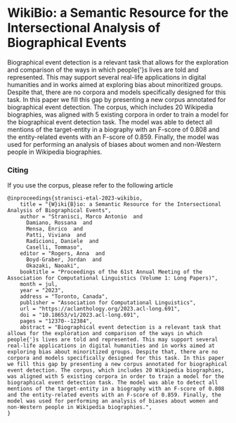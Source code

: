 # WikiBio: a Semantic Resource for the Intersectional Analysis of Biographical Events

Biographical event detection is a relevant task that allows for the exploration and comparison of the ways in which people{'}s lives are told and represented. This may support several real-life applications in digital humanities and in works aimed at exploring bias about minoritized groups. Despite that, there are no corpora and models specifically designed for this task. In this paper we fill this gap by presenting a new corpus annotated for biographical event detection. The corpus, which includes 20 Wikipedia biographies, was aligned with 5 existing corpora in order to train a model for the biographical event detection task. The model was able to detect all mentions of the target-entity in a biography with an F-score of 0.808 and the entity-related events with an F-score of 0.859. Finally, the model was used for performing an analysis of biases about women and non-Western people in Wikipedia biographies.

### Citing
If you use the corpus, please refer to the following article

```
@inproceedings{stranisci-etal-2023-wikibio,
    title = "{W}iki{B}io: a Semantic Resource for the Intersectional Analysis of Biographical Events",
    author = "Stranisci, Marco Antonio  and
      Damiano, Rossana  and
      Mensa, Enrico  and
      Patti, Viviana  and
      Radicioni, Daniele  and
      Caselli, Tommaso",
    editor = "Rogers, Anna  and
      Boyd-Graber, Jordan  and
      Okazaki, Naoaki",
    booktitle = "Proceedings of the 61st Annual Meeting of the Association for Computational Linguistics (Volume 1: Long Papers)",
    month = jul,
    year = "2023",
    address = "Toronto, Canada",
    publisher = "Association for Computational Linguistics",
    url = "https://aclanthology.org/2023.acl-long.691",
    doi = "10.18653/v1/2023.acl-long.691",
    pages = "12370--12384",
    abstract = "Biographical event detection is a relevant task that allows for the exploration and comparison of the ways in which people{'}s lives are told and represented. This may support several real-life applications in digital humanities and in works aimed at exploring bias about minoritized groups. Despite that, there are no corpora and models specifically designed for this task. In this paper we fill this gap by presenting a new corpus annotated for biographical event detection. The corpus, which includes 20 Wikipedia biographies, was aligned with 5 existing corpora in order to train a model for the biographical event detection task. The model was able to detect all mentions of the target-entity in a biography with an F-score of 0.808 and the entity-related events with an F-score of 0.859. Finally, the model was used for performing an analysis of biases about women and non-Western people in Wikipedia biographies.",
}

```
